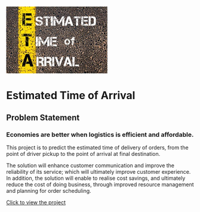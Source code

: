 ![title](eta.jpg)

# Estimated Time of Arrival

## Problem Statement
### Economies are better when logistics is efficient and affordable.

This project is to predict the estimated time of delivery of orders, from the point of driver pickup to the point of arrival at final destination.

The solution will enhance customer communication and improve the reliability of its service; which will ultimately improve customer experience. In addition, the solution will enable to realise cost savings, and ultimately reduce the cost of doing business, through improved resource management and planning for order scheduling.

[Click to view the project](https://github.com/rsaadiq/Estimated_time_of_apprival-/blob/master/ETA%20Prediction.ipynb)
